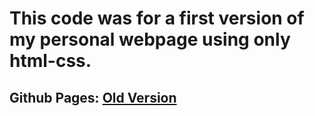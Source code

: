 # This code was for a first version of my personal webpage using only html-css.
## Github Pages: [Old Version](https://luansjourney.github.io/luandesouza.com/)
